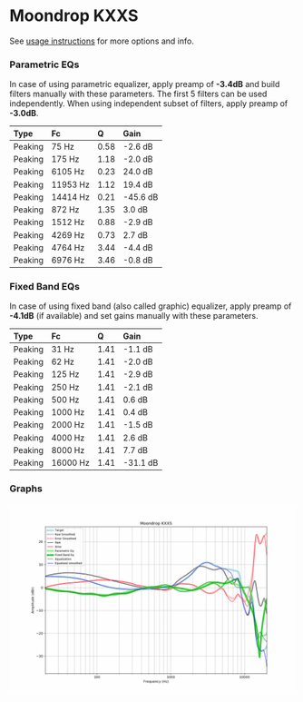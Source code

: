 # Moondrop KXXS
See [usage instructions](https://github.com/jaakkopasanen/AutoEq#usage) for more options and info.

### Parametric EQs
In case of using parametric equalizer, apply preamp of **-3.4dB** and build filters manually
with these parameters. The first 5 filters can be used independently.
When using independent subset of filters, apply preamp of **-3.0dB**.

| Type    | Fc       |    Q | Gain     |
|:--------|:---------|:-----|:---------|
| Peaking | 75 Hz    | 0.58 | -2.6 dB  |
| Peaking | 175 Hz   | 1.18 | -2.0 dB  |
| Peaking | 6105 Hz  | 0.23 | 24.0 dB  |
| Peaking | 11953 Hz | 1.12 | 19.4 dB  |
| Peaking | 14414 Hz | 0.21 | -45.6 dB |
| Peaking | 872 Hz   | 1.35 | 3.0 dB   |
| Peaking | 1512 Hz  | 0.88 | -2.9 dB  |
| Peaking | 4269 Hz  | 0.73 | 2.7 dB   |
| Peaking | 4764 Hz  | 3.44 | -4.4 dB  |
| Peaking | 6976 Hz  | 3.46 | -0.8 dB  |

### Fixed Band EQs
In case of using fixed band (also called graphic) equalizer, apply preamp of **-4.1dB**
(if available) and set gains manually with these parameters.

| Type    | Fc       |    Q | Gain     |
|:--------|:---------|:-----|:---------|
| Peaking | 31 Hz    | 1.41 | -1.1 dB  |
| Peaking | 62 Hz    | 1.41 | -2.0 dB  |
| Peaking | 125 Hz   | 1.41 | -2.9 dB  |
| Peaking | 250 Hz   | 1.41 | -2.1 dB  |
| Peaking | 500 Hz   | 1.41 | 0.6 dB   |
| Peaking | 1000 Hz  | 1.41 | 0.4 dB   |
| Peaking | 2000 Hz  | 1.41 | -1.5 dB  |
| Peaking | 4000 Hz  | 1.41 | 2.6 dB   |
| Peaking | 8000 Hz  | 1.41 | 7.7 dB   |
| Peaking | 16000 Hz | 1.41 | -31.1 dB |

### Graphs
![](./Moondrop%20KXXS.png)